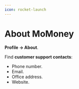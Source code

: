 ```yaml
---
icon: rocket-launch
---
```


# About MoMoney

**Profile → About**.

Find **customer support contacts**:

* Phone number.
* Email.
* Office address.
* Website.
